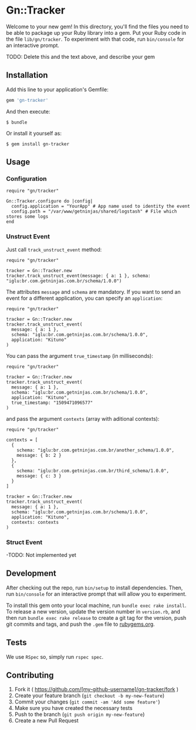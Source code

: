 # Gn::Tracker

Welcome to your new gem! In this directory, you'll find the files you need to be able to package up your Ruby library into a gem. Put your Ruby code in the file `lib/gn/tracker`. To experiment with that code, run `bin/console` for an interactive prompt.

TODO: Delete this and the text above, and describe your gem

## Installation

Add this line to your application's Gemfile:

```ruby
gem 'gn-tracker'
```

And then execute:

    $ bundle

Or install it yourself as:

    $ gem install gn-tracker

## Usage

### Configuration

```
require "gn/tracker"

Gn::Tracker.configure do |config|
  config.application = "YourApp" # App name used to identity the event
  config.path = "/var/www/getninjas/shared/logstash" # File which stores some logs
end
```

### Unstruct Event
Just call `track_unstruct_event` method:

```
require "gn/tracker"

tracker = Gn::Tracker.new
tracker.track_unstruct_event(message: { a: 1 }, schema: "iglu:br.com.getninjas.com.br/schema/1.0.0")
```

The attributes `message` and `schema` are mandatory. If you want to send an event for a different application, you can specify an `application`:

```
require "gn/tracker"

tracker = Gn::Tracker.new
tracker.track_unstruct_event(
  message: { a: 1 },
  schema: "iglu:br.com.getninjas.com.br/schema/1.0.0",
  application: "Kituno"
)
```

You can pass the argument `true_timestamp` (in milliseconds):

```
require "gn/tracker"

tracker = Gn::Tracker.new
tracker.track_unstruct_event(
  message: { a: 1 },
  schema: "iglu:br.com.getninjas.com.br/schema/1.0.0",
  application: "Kituno",
  true_timestamp: "1509471096577"
)
```

and pass the argument `contexts` (array with aditional contexts):

```
require "gn/tracker"

contexts = [
  {
    schema: "iglu:br.com.getninjas.com.br/another_schema/1.0.0",
    message: { b: 2 }
  },
  {
    schema: "iglu:br.com.getninjas.com.br/third_schema/1.0.0",
    message: { c: 3 }
  }
]

tracker = Gn::Tracker.new
tracker.track_unstruct_event(
  message: { a: 1 },
  schema: "iglu:br.com.getninjas.com.br/schema/1.0.0",
  application: "Kituno",
  contexts: contexts
)
```

### Struct Event

-TODO: Not implemented yet

## Development

After checking out the repo, run `bin/setup` to install dependencies. Then, run `bin/console` for an interactive prompt that will allow you to experiment.

To install this gem onto your local machine, run `bundle exec rake install`. To release a new version, update the version number in `version.rb`, and then run `bundle exec rake release` to create a git tag for the version, push git commits and tags, and push the `.gem` file to [rubygems.org](https://rubygems.org).

## Tests

We use `RSpec` so, simply run `rspec spec`.

## Contributing

1. Fork it ( https://github.com/[my-github-username]/gn-tracker/fork )
2. Create your feature branch (`git checkout -b my-new-feature`)
3. Commit your changes (`git commit -am 'Add some feature'`)
4. Make sure you have created the necessary tests
5. Push to the branch (`git push origin my-new-feature`)
6. Create a new Pull Request
